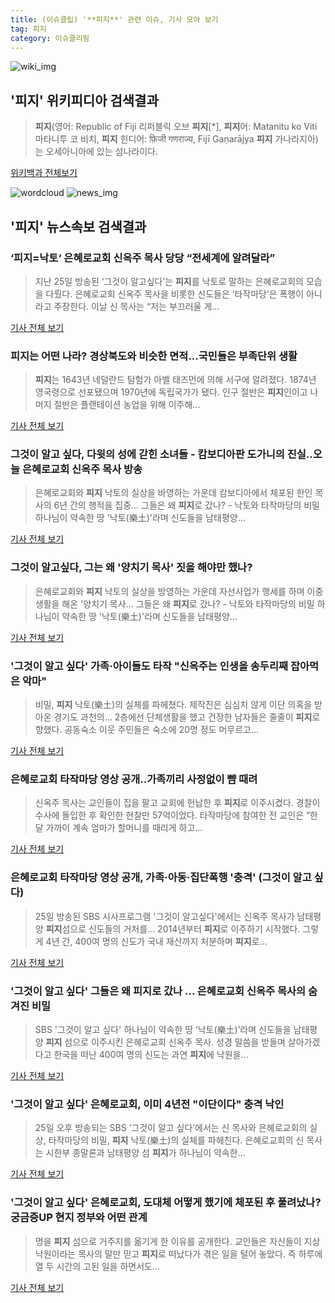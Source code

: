 ```yaml
---
title: (이슈클립) '**피지**' 관련 이슈, 기사 모아 보기
tag: 피지
category: 이슈클리핑
---
```

![wiki_img](https://user-images.githubusercontent.com/42597476/44503234-41136a80-a6d0-11e8-9071-6fc6418eafe4.png)
## **'**피지**'** 위키피디아 검색결과
>**피지**(영어: Republic of Fiji 리퍼블릭 오브 **피지**[*], **피지**어: Matanitu ko Viti 마타니투 코 비치, **피지** 힌디어: फ़िजी गणराज्य, Fijī Gaṇarājya **피지** 가나라지아)는 오세아니아에 있는 섬나라이다.

<a href="https://ko.wikipedia.org/wiki/피지" target="_blank">위키백과 전체보기</a>

![wordcloud](https://s3.ap-northeast-2.amazonaws.com/lyrics101-wordcloud/2018-08-26-1535209534.png)
![news_img](https://user-images.githubusercontent.com/42597476/44507050-1206f400-a6e4-11e8-8d98-7ffbfebb353f.png)
## **'**피지**'** 뉴스속보 검색결과
### ‘**피지**=낙토‘ 은혜로교회 신옥주 목사 당당 “전세계에 알려달라”

>지난 25일 방송된 ‘그것이 알고싶다’는 **피지**를 낙토로 말하는 은혜로교회의 모습을 다뤘다. 은혜로교회 신옥주 목사을 비롯한 신도들은 ‘타작마당’은 폭행이 아니라고 주장한다. 이날 신 목사는 “저는 부끄러울 게...

<a href="http://www.kookje.co.kr/news2011/asp/newsbody.asp?code=0500&key=20180826.99099011711" target="_blank">기사 전체 보기</a>

### **피지**는 어떤 나라? 경상북도와 비슷한 면적...국민들은 부족단위 생활

>**피지**는 1643년 네덜란드 탐험가 아벨 태즈먼에 의해 서구에 알려졌다. 1874년 영국령으로 선포됐으며 1970년에 독립국가가 됐다. 인구 절반은 **피지**인이고 나머지 절반은 플랜테이션 농업을 위해 이주해...

<a href="http://www.hkbs.co.kr/news/articleView.html?idxno=481169" target="_blank">기사 전체 보기</a>

### 그것이 알고 싶다, 다윗의 성에 갇힌 소녀들 - 캄보디아판 도가니의 진실..오늘 은혜로교회 신옥주 목사 방송

>은혜로교회와 **피지** 낙토의 실상을 바영하는 가운데 캄보디아에서 체포된 한인 목사의 6년 간의 행적을 집중... 그들은 왜 **피지**로 갔나? - 낙토와 타작마당의 비밀 하나님이 약속한 땅 '낙토(樂土)'라며 신도들을 남태평양...

<a href="http://www.polinews.co.kr/news/article.html?no=365622" target="_blank">기사 전체 보기</a>

### 그것이 알고싶다, 그는 왜 '양치기 목사' 짓을 해야만 했나?

>은혜로교회와 **피지** 낙토의 실상을 방영하는 가운데 자선사업가 행세를 하며 이중생활을 해온 '양치기 목사... 그들은 왜 **피지**로 갔나? - 낙토와 타작마당의 비밀 하나님이 약속한 땅 '낙토(樂土)'라며 신도들을 남태평양...

<a href="http://www.insightkorea.co.kr//news/articleView.html?idxno=29856" target="_blank">기사 전체 보기</a>

### '그것이 알고 싶다' 가족·아이들도 타작 "신옥주는 인생을 송두리째 잡아먹은 악마"

>비밀, **피지** 낙토(樂土)의 실체를 파헤쳤다. 제작진은 심심치 않게 이단 의혹을 받아온 경기도 과천의... 2층에선 단체생활을 했고 건장한 남자들은 줄줄이 **피지**로 향했다. 공동숙소 이웃 주민들은 숙소에 20명 정도 머무르고...

<a href="http://www.slist.kr/news/articleView.html?idxno=43580" target="_blank">기사 전체 보기</a>

### 은혜로교회 타작마당 영상 공개..가족끼리 사정없이 뺨 때려

>신옥주 목사는 교인들이 집을 팔고 교회에 헌납한 후 **피지**로 이주시켰다. 경찰이 수사에 돌입한 후 확인한 현찰만 57억이었다. 타작마당에 참여한 전 교인은 “한 달 가까이 계속 엄마가 할머니를 때리게 하고...

<a href="http://www.nextdaily.co.kr/news/article.html?id=20180825800034" target="_blank">기사 전체 보기</a>

### 은혜로교회 타작마당 영상 공개, 가족·아동·집단폭행 '충격' (그것이 알고 싶다)

>25일 방송된 SBS 시사프로그램 '그것이 알고싶다'에서는 신옥주 목사가 남태평양 **피지**섬으로 신도들의 거처를... 2014년부터 **피지**로 이주하기 시작했다. 그렇게 4년 간, 400여 명의 신도가 국내 재산까지 처분하며 **피지**로...

<a href="http://tvdaily.asiae.co.kr/read.php3?aid=15352052571388275002" target="_blank">기사 전체 보기</a>

### '그것이 알고 싶다' 그들은 왜 **피지**로 갔나 … 은혜로교회 신옥주 목사의 숨겨진 비밀

>SBS '그것이 알고 싶다' 하나님이 약속한 땅 ‘낙토(樂土)’라며 신도들을 남태평양 **피지** 섬으로 이주시킨 은혜로교회 신옥주 목사. 성경 말씀을 받들며 살아가겠다고 한국을 떠난 400여 명의 신도는 과연 **피지**에 낙원을...

<a href="http://news.hankyung.com/article/201808256225H" target="_blank">기사 전체 보기</a>

### '그것이 알고 싶다' 은혜로교회, 이미 4년전 "이단이다" 충격 낙인

>25일 오후 방송되는 SBS ‘그것이 알고 싶다’에서는 신 목사와 은혜로교회의 실상, 타작마당의 비밀, **피지** 낙토(樂土)의 실체를 파헤친다. 은혜로교회의 신 목사는 시한부 종말론과 남태평양 섬 **피지**가 하나님이 약속한...

<a href="http://biz.heraldcorp.com/culture/view.php?ud=201808251805439934214_1" target="_blank">기사 전체 보기</a>

### '그것이 알고 싶다' 은혜로교회, 도대체 어떻게 했기에 체포된 후 풀려났나? 궁금증UP 현지 정부와 어떤 관계

>명을 **피지** 섬으로 거주지를 옮기게 한 이유를 공개한다. 교인들은 자신들이 지상낙원이라는 목사의 말만 믿고 **피지**로 떠났다가 겪은 일을 털어 놓았다. 즉 하루에 열 두 시간의 고된 일을 하면서도...

<a href="http://www.iusm.co.kr/news/articleView.html?idxno=813680" target="_blank">기사 전체 보기</a>


